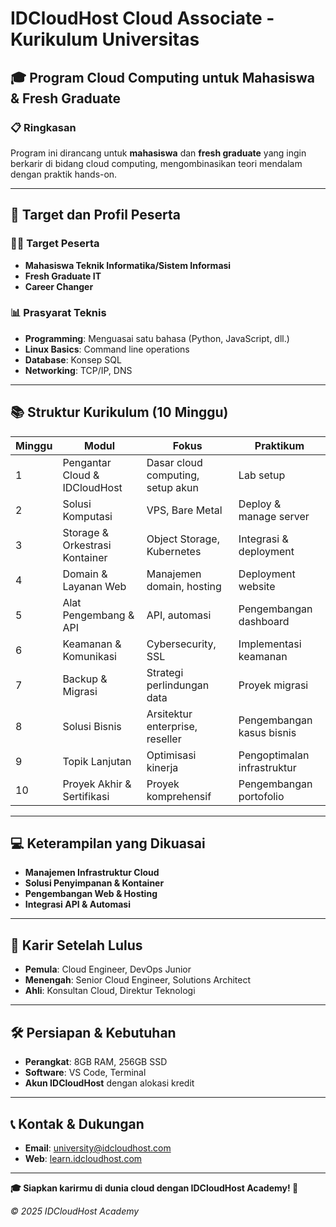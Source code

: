 # IDCloudHost Cloud Associate - Kurikulum Universitas

## 🎓 Program Cloud Computing untuk Mahasiswa & Fresh Graduate

### 📋 Ringkasan
Program ini dirancang untuk **mahasiswa** dan **fresh graduate** yang ingin berkarir di bidang cloud computing, mengombinasikan teori mendalam dengan praktik hands-on.

---

## 🎯 Target dan Profil Peserta

### 👨‍🎓 **Target Peserta**
- **Mahasiswa Teknik Informatika/Sistem Informasi**
- **Fresh Graduate IT**
- **Career Changer**

### 📊 **Prasyarat Teknis**
- **Programming**: Menguasai satu bahasa (Python, JavaScript, dll.)
- **Linux Basics**: Command line operations
- **Database**: Konsep SQL
- **Networking**: TCP/IP, DNS

---

## 📚 Struktur Kurikulum (10 Minggu)

| Minggu | Modul | Fokus | Praktikum |
|--------|-------|-------|-----------|
| 1 | Pengantar Cloud & IDCloudHost | Dasar cloud computing, setup akun | Lab setup |
| 2 | Solusi Komputasi | VPS, Bare Metal | Deploy & manage server |
| 3 | Storage & Orkestrasi Kontainer | Object Storage, Kubernetes | Integrasi & deployment |
| 4 | Domain & Layanan Web | Manajemen domain, hosting | Deployment website |
| 5 | Alat Pengembang & API | API, automasi | Pengembangan dashboard |
| 6 | Keamanan & Komunikasi | Cybersecurity, SSL | Implementasi keamanan |
| 7 | Backup & Migrasi | Strategi perlindungan data | Proyek migrasi |
| 8 | Solusi Bisnis | Arsitektur enterprise, reseller | Pengembangan kasus bisnis |
| 9 | Topik Lanjutan | Optimisasi kinerja | Pengoptimalan infrastruktur |
| 10 | Proyek Akhir & Sertifikasi | Proyek komprehensif | Pengembangan portofolio |

---

## 💻 Keterampilan yang Dikuasai
- **Manajemen Infrastruktur Cloud**
- **Solusi Penyimpanan & Kontainer**
- **Pengembangan Web & Hosting**
- **Integrasi API & Automasi**

---

## 🎯 Karir Setelah Lulus
- **Pemula**: Cloud Engineer, DevOps Junior
- **Menengah**: Senior Cloud Engineer, Solutions Architect
- **Ahli**: Konsultan Cloud, Direktur Teknologi

---

## 🛠️ Persiapan & Kebutuhan
- **Perangkat**: 8GB RAM, 256GB SSD
- **Software**: VS Code, Terminal
- **Akun IDCloudHost** dengan alokasi kredit 

---

## 📞 Kontak & Dukungan
- **Email**: university@idcloudhost.com
- **Web**: [learn.idcloudhost.com](https://learn.idcloudhost.com)

---

**🎓 Siapkan karirmu di dunia cloud dengan IDCloudHost Academy! 🚀** 

*© 2025 IDCloudHost Academy*
